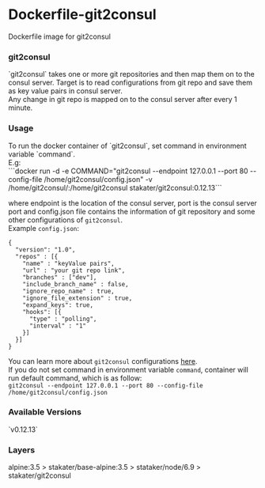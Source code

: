 # Dockerfile-git2consul
Dockerfile image for git2consul
<h3>git2consul </h3> 
`git2consul` takes one or more git repositories and then map them on to the consul server. Target is to read configurations from git repo and save them as key value pairs in consul server. <br>
Any change in git repo is mapped on to the consul server after every 1 minute. 
<h3>Usage</h3>
To run the docker container of `git2consul`, set command in environment variable `command`.
<br>E.g:<br> ```docker run -d -e COMMAND="git2consul --endpoint 127.0.0.1 --port 80 --config-file /home/git2consul/config.json" -v /home/git2consul/:/home/git2consul stakater/git2consul:0.12.13```
<br>

where endpoint is the location of the consul server, port is the consul server port and config.json file contains the information of git repository and some other configurations of `git2consul`.
<br>
Example `config.json`:  
```
{
  "version": "1.0",
  "repos" : [{
    "name" : "keyValue pairs",
    "url" : "your git repo link",
    "branches" : ["dev"],
    "include_branch_name" : false,
    "ignore_repo_name" : true,
    "ignore_file_extension" : true,
    "expand_keys": true,
    "hooks": [{
      "type" : "polling",
      "interval" : "1"
    }]
  }]
}
```
You can learn more about `git2consul` configurations [here](https://github.com/breser/git2consul).<br> 
If you do not set command in environment variable `command`, container will run default command, which is as follow: <br>
`git2consul --endpoint 127.0.0.1 --port 80 --config-file /home/git2consul/config.json`
<h3>Available Versions</h3>
`v0.12.13`
<h3>Layers</h3>
alpine:3.5 > stakater/base-alpine:3.5 > stataker/node/6.9 > stakater/git2consul
